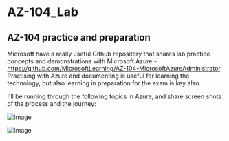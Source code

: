 # AZ-104_Lab

## AZ-104 practice and preparation
Microsoft have a really useful Github repository that shares lab practice concepts and demonstrations with Microsoft Azure - https://github.com/MicrosoftLearning/AZ-104-MicrosoftAzureAdministrator. Practising with Azure and documenting is useful for learning the technology, but also learning in preparation for the exam is key also.

I'll be running through the following topics in Azure, and share screen shots of the process and the journey:

![image](https://github.com/user-attachments/assets/7fad6acc-a34f-4281-9a94-1fc5bbfb6fde)

![image](https://github.com/user-attachments/assets/05c4a700-135e-43b2-9d60-1434e86704cc)
